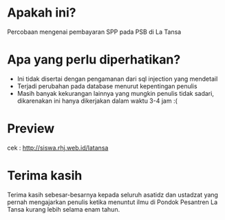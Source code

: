# Apakah ini?
Percobaan mengenai pembayaran SPP pada PSB di La Tansa

# Apa yang perlu diperhatikan?
- Ini tidak disertai dengan pengamanan dari sql injection yang mendetail
- Terjadi perubahan pada database menurut kepentingan penulis
- Masih banyak kekurangan lainnya yang mungkin penulis tidak sadari, dikarenakan ini hanya dikerjakan dalam waktu 3-4 jam :(

# Preview
cek : http://siswa.rhj.web.id/latansa

# Terima kasih
Terima kasih sebesar-besarnya kepada seluruh asatidz dan ustadzat yang pernah mengajarkan penulis ketika menuntut ilmu di Pondok Pesantren La Tansa kurang lebih selama enam tahun.
